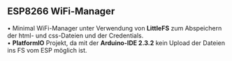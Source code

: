 ## ESP8266 WiFi-Manager
• Minimal WiFi-Manager unter Verwendung von **LittleFS** zum Abspeichern der html- und css-Dateien und der Credentials.  
• **PlatformIO** Projekt, da mit der **Arduino-IDE 2.3.2** kein Upload der Dateien ins FS vom ESP möglich ist.  

